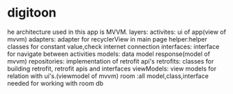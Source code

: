 # digitoon
he architecture used in this app is MVVM.
layers:
activites: ui of app(view of mvvm)
adapters: adapter for recyclerView in main page 
helper:helper classes for constant value,check internet connection
interfaces: interface for navigate between activities
models: data model response(model of mvvm)
repositories: implementation of retrofit api's
retrofits: classes for building retrofit, retrofit apis and interfaces 
viewModels: view models for relation with ui's.(viewmodel of mvvm)
room :all model,class,interface needed for working with room db

